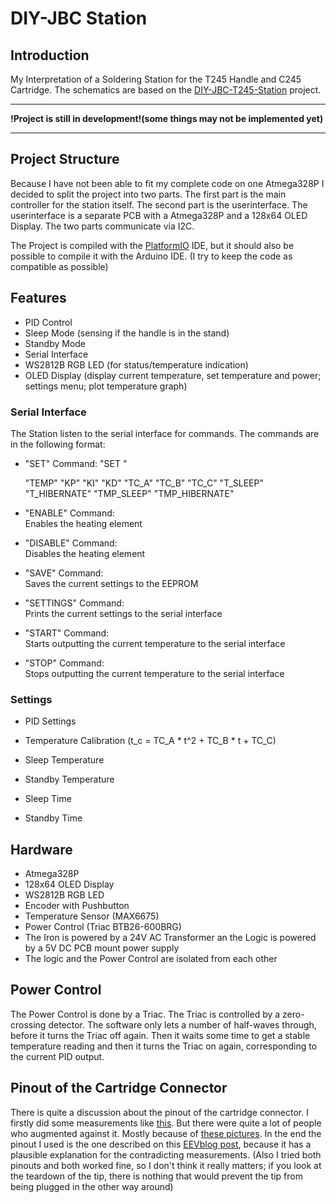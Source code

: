 # DIY-JBC Station

## Introduction
My Interpretation of a Soldering Station for the T245 Handle and C245 Cartridge. The schematics are based on the [DIY-JBC-T245-Station](https://github.com/Muny/DIY-JBC-T245-Station) project.

---
**!Project is still in development!(some things may not be implemented yet)**

---
## Project Structure
Because I have not been able to fit my complete code on one Atmega328P I decided to split the project into two parts. The first part is the main controller for the station itself. The second part is the userinterface. The userinterface is a separate PCB with a Atmega328P and a 128x64 OLED Display. The two parts communicate via I2C.

The Project is compiled with the [PlatformIO](https://platformio.org/) IDE,  but it should also be possible to compile it with the Arduino IDE. (I try to keep the code as compatible as possible)

## Features
- PID Control
- Sleep Mode (sensing if the handle is in the stand)
- Standby Mode
- Serial Interface
- WS2812B RGB LED (for status/temperature indication)
- OLED Display (display current temperature, set temperature and power; settings menu; plot temperature graph)

### Serial Interface
The Station listen to the serial interface for commands. 
The commands are in the following format:

- "SET" Command: "SET <command> <value>" 

    "TEMP"
    "KP"
    "KI"
    "KD"
    "TC_A"
    "TC_B"
    "TC_C"
    "T_SLEEP"
    "T_HIBERNATE"
    "TMP_SLEEP"
    "TMP_HIBERNATE" 

- "ENABLE" Command: \
Enables the heating element

- "DISABLE" Command: \
Disables the heating element

- "SAVE" Command: \
Saves the current settings to the EEPROM

- "SETTINGS" Command: \
Prints the current settings to the serial interface

- "START" Command: \
Starts outputting the current temperature to the serial interface

- "STOP" Command: \
Stops outputting the current temperature to the serial interface

### Settings
- PID Settings  
- Temperature Calibration 
   (t_c = TC_A * t^2 + TC_B * t + TC_C)

- Sleep Temperature
- Standby Temperature
- Sleep Time
- Standby Time

## Hardware
- Atmega328P
- 128x64 OLED Display
- WS2812B RGB LED
- Encoder with Pushbutton
- Temperature Sensor (MAX6675)
- Power Control (Triac BTB26-600BRG)
- The Iron is powered by a 24V AC Transformer an the Logic is powered by a 5V DC PCB mount power supply
- The logic and the Power Control are isolated from each other

## Power Control
The Power Control is done by a Triac. The Triac is controlled by a zero-crossing detector. The software only lets a number of half-waves through, before it turns the Triac off again. Then it waits some time to get a stable temperature reading and then it turns the Triac on again, corresponding to the current PID output.

## Pinout of the Cartridge Connector
There is quite a discussion about the pinout of the cartridge connector. I firstly did some measurements like [this](http://adgd.ru/2021/01/04/jbc-soldering-cartridges-pinouts/). But there were quite a lot of people who augmented against it. Mostly because of [these pictures](https://www.eevblog.com/forum/projects/jbc-handle-cartridge-data/?action=dlattach;attach=1224739;image). 
In the end the pinout I used is the one described on this [EEVblog post](https://www.eevblog.com/forum/projects/jbc-handle-cartridge-data), because it has a plausible explanation for the contradicting measurements. (Also I tried both pinouts and both worked fine, so I don't think it really matters; if you look at the teardown of the tip, there is nothing that would prevent the tip from being plugged in the other way around)


